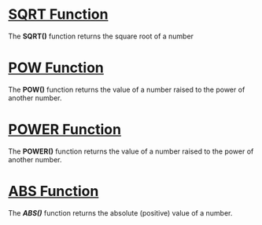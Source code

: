 
# [SQRT Function](https://www.w3schools.com/sql/func_mysql_sqrt.asp)

The **SQRT()** function returns the square root of a number

#  [POW Function](https://www.w3schools.com/sql/func_mysql_pow.asp)

The **POW()** function returns the value of a number raised to the power of another number.

# [POWER Function](https://www.w3schools.com/sql/func_mysql_power.asp)

The **POWER()** function returns the value of a number raised to the power of another number.

# [ABS Function](https://www.w3schools.com/mysql/func_mysql_abs.asp)

The **_ABS()_** function returns the absolute (positive) value of a number.
